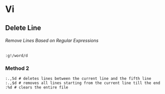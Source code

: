 
# Vi 

## Delete Line
######  Remove Lines Based on Regular Expressions 
```
:g!/word/d
```

### Method 2

```
:.,5d # deletes lines between the current line and the fifth line
:.,$d # removes all lines starting from the current line till the end
:%d # clears the entire file
```
